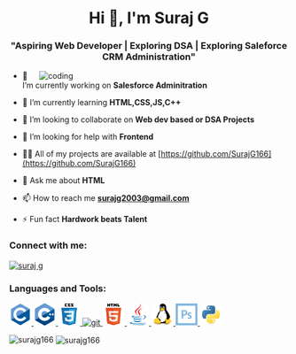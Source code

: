 <h1 align="center">Hi 👋, I'm Suraj G</h1>
<h3 align="center">"Aspiring Web Developer | Exploring DSA | Exploring Saleforce CRM Administration"</h3>
<img align="right" width="450" src="https://media.tenor.com/O-ynx9AH1AAAAAAC/gojo-satoru.gif" alt="coding">

- 🔭 I’m currently working on **Salesforce Adminitration**

- 🌱 I’m currently learning **HTML,CSS,JS,C++**

- 👯 I’m looking to collaborate on **Web dev based or DSA Projects**

- 🤝 I’m looking for help with **Frontend**

- 👨‍💻 All of my projects are available at [https://github.com/SurajG166](https://github.com/SurajG166)

- 💬 Ask me about **HTML**

- 📫 How to reach me **surajg2003@gmail.com**

- ⚡ Fun fact **Hardwork beats Talent**

<h3 align="left">Connect with me:</h3>
<p align="left">
<a href="https://linkedin.com/in/suraj g" target="blank"><img align="center" src="https://raw.githubusercontent.com/rahuldkjain/github-profile-readme-generator/master/src/images/icons/Social/linked-in-alt.svg" alt="suraj g" height="30" width="40" /></a>
</p>

<h3 align="left">Languages and Tools:</h3>
<p align="left"> <a href="https://www.cprogramming.com/" target="_blank" rel="noreferrer"> <img src="https://raw.githubusercontent.com/devicons/devicon/master/icons/c/c-original.svg" alt="c" width="40" height="40"/> </a> <a href="https://www.w3schools.com/cpp/" target="_blank" rel="noreferrer"> <img src="https://raw.githubusercontent.com/devicons/devicon/master/icons/cplusplus/cplusplus-original.svg" alt="cplusplus" width="40" height="40"/> </a> <a href="https://www.w3schools.com/css/" target="_blank" rel="noreferrer"> <img src="https://raw.githubusercontent.com/devicons/devicon/master/icons/css3/css3-original-wordmark.svg" alt="css3" width="40" height="40"/> </a> <a href="https://git-scm.com/" target="_blank" rel="noreferrer"> <img src="https://www.vectorlogo.zone/logos/git-scm/git-scm-icon.svg" alt="git" width="40" height="40"/> </a> <a href="https://www.w3.org/html/" target="_blank" rel="noreferrer"> <img src="https://raw.githubusercontent.com/devicons/devicon/master/icons/html5/html5-original-wordmark.svg" alt="html5" width="40" height="40"/> </a> <a href="https://www.java.com" target="_blank" rel="noreferrer"> <img src="https://raw.githubusercontent.com/devicons/devicon/master/icons/java/java-original.svg" alt="java" width="40" height="40"/> </a> <a href="https://www.linux.org/" target="_blank" rel="noreferrer"> <img src="https://raw.githubusercontent.com/devicons/devicon/master/icons/linux/linux-original.svg" alt="linux" width="40" height="40"/> </a> <a href="https://www.photoshop.com/en" target="_blank" rel="noreferrer"> <img src="https://raw.githubusercontent.com/devicons/devicon/master/icons/photoshop/photoshop-line.svg" alt="photoshop" width="40" height="40"/> </a> <a href="https://www.python.org" target="_blank" rel="noreferrer"> <img src="https://raw.githubusercontent.com/devicons/devicon/master/icons/python/python-original.svg" alt="python" width="40" height="40"/> </a> </p>

<p><img align="left" src="https://github-readme-stats.vercel.app/api/top-langs?username=surajg166&show_icons=true&locale=en&layout=compact" alt="surajg166" /></p>

<p>&nbsp;<img align="center" src="https://github-readme-stats.vercel.app/api?username=surajg166&show_icons=true&locale=en" alt="surajg166" /></p>
